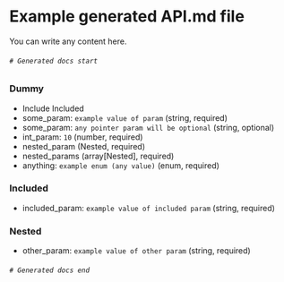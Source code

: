 # Example generated API.md file

You can write any content here.

###### `# Generated docs start`

### Dummy
+ Include Included
+ some_param: `example value of param` (string, required)
+ some_param: `any pointer param will be optional` (string, optional)
+ int_param: `10` (number, required)
+ nested_param (Nested, required)
+ nested_params (array[Nested], required)
+ anything: `example enum (any value)` (enum, required)

### Included
+ included_param: `example value of included param` (string, required)

### Nested
+ other_param: `example value of other param` (string, required)

###### `# Generated docs end`
